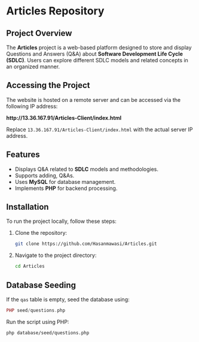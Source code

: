 # Articles Repository

## Project Overview

The **Articles** project is a web-based platform designed to store and display Questions and Answers (Q&A) about **Software Development Life Cycle (SDLC)**. Users can explore different SDLC models and related concepts in an organized manner.

## Accessing the Project

The website is hosted on a remote server and can be accessed via the following IP address:

**http\://13.36.167.91/Articles-Client/index.html**

Replace `13.36.167.91/Articles-Client/index.html` with the actual server IP address.

## Features

- Displays Q&A related to **SDLC** models and methodologies.
- Supports adding, Q&As.
- Uses **MySQL** for database management.
- Implements **PHP** for backend processing.

## Installation

To run the project locally, follow these steps:

1. Clone the repository:

   ```bash
   git clone https://github.com/Hasanmawasi/Articles.git
   ```

2. Navigate to the project directory:

   ```bash
   cd Articles
   ```


## Database Seeding

If the `qas` table is empty, seed the database using:

```php
PHP seed/questions.php
```

Run the script using PHP:

```bash
php database/seed/questions.php
```





